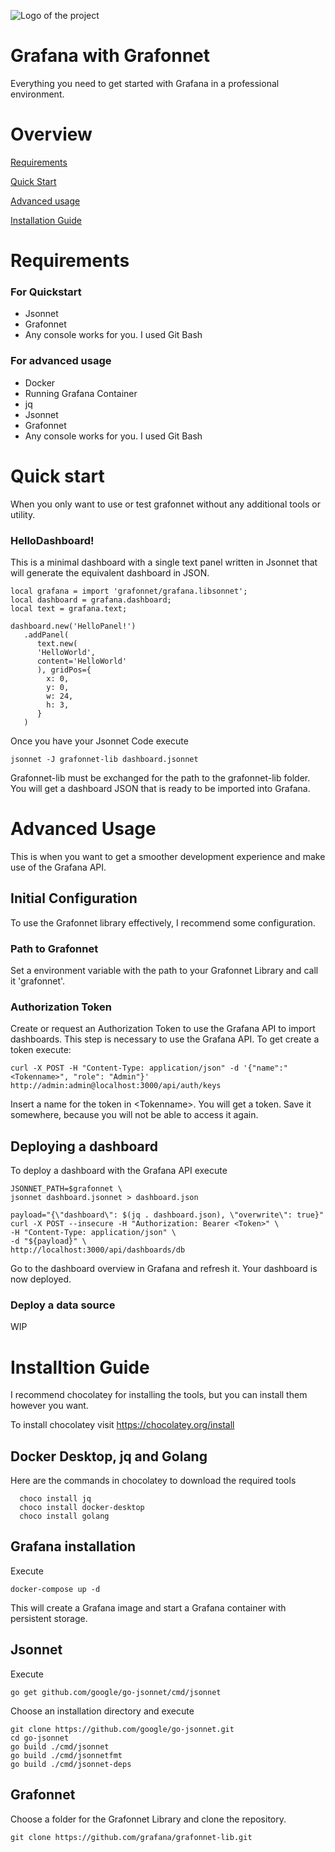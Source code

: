 ![Logo of the project](https://cdn.freelogovectors.net/wp-content/uploads/2018/07/grafana-logo.png)

# Grafana with Grafonnet

Everything you need to get started with Grafana in a professional environment.

# Overview

[Requirements](#requirements)

[Quick Start](#quick-start)

[Advanced usage](#advanced-usage)

[Installation Guide](#nstallation-guide)


# Requirements

### For Quickstart
- Jsonnet
- Grafonnet
- Any console works for you. I used Git Bash

### For advanced usage
- Docker
- Running Grafana Container
- jq
- Jsonnet
- Grafonnet
- Any console works for you. I used Git Bash


# Quick start

When you only want to use or test grafonnet without any additional tools or utility.


### HelloDashboard!

This is a minimal dashboard with a single text panel written in Jsonnet that will generate the equivalent dashboard in JSON.

```jsonnet
local grafana = import 'grafonnet/grafana.libsonnet';
local dashboard = grafana.dashboard;
local text = grafana.text;

dashboard.new('HelloPanel!')
   .addPanel(
      text.new(
      'HelloWorld',
      content='HelloWorld'
      ), gridPos={
        x: 0,
        y: 0,
        w: 24,
        h: 3,
      }
   )
 ```

Once you have your Jsonnet Code execute
```shell
jsonnet -J grafonnet-lib dashboard.jsonnet 
```
Grafonnet-lib must be exchanged for the path to the grafonnet-lib folder.
You will get a dashboard JSON that is ready to be imported into Grafana.

# Advanced Usage

This is when you want to get a smoother development experience and make use of the Grafana API. 

## Initial Configuration

To use the Grafonnet library effectively, I recommend some configuration. 

### Path to Grafonnet

Set a environment variable with the path to your Grafonnet Library and call it 'grafonnet'.

### Authorization Token

Create or request an Authorization Token to use the Grafana API to import dashboards.
This step is necessary to use the Grafana API.
To get create a token execute:
```shell
curl -X POST -H "Content-Type: application/json" -d '{"name":"<Tokenname>", "role": "Admin"}' http://admin:admin@localhost:3000/api/auth/keys
```
Insert a name for the token in \<Tokenname\>. You will get a token. Save it somewhere, because you will not be able to access it again.

## Deploying a dashboard

To deploy a dashboard with the Grafana API execute

```shell
JSONNET_PATH=$grafonnet \
jsonnet dashboard.jsonnet > dashboard.json

payload="{\"dashboard\": $(jq . dashboard.json), \"overwrite\": true}"
curl -X POST --insecure -H "Authorization: Bearer <Token>" \
-H "Content-Type: application/json" \
-d "${payload}" \
http://localhost:3000/api/dashboards/db
```
Go to the dashboard overview in Grafana and refresh it. Your dashboard is now deployed.

### Deploy a data source

WIP




# Installtion Guide

I recommend chocolatey for installing the tools, but you can install them however you want.

To install chocolatey visit https://chocolatey.org/install

## Docker Desktop, jq and Golang
Here are the commands in chocolatey to download the required tools

      choco install jq
      choco install docker-desktop
      choco install golang

## Grafana installation

Execute
```shell
docker-compose up -d
```
This will create a Grafana image and start a Grafana container with persistent storage.

## Jsonnet
Execute

```shell
go get github.com/google/go-jsonnet/cmd/jsonnet
```

Choose an installation directory and execute
```shell
git clone https://github.com/google/go-jsonnet.git
cd go-jsonnet
go build ./cmd/jsonnet
go build ./cmd/jsonnetfmt
go build ./cmd/jsonnet-deps
```

## Grafonnet

Choose a folder for the Grafonnet Library and clone the repository.

```shell
git clone https://github.com/grafana/grafonnet-lib.git
```

